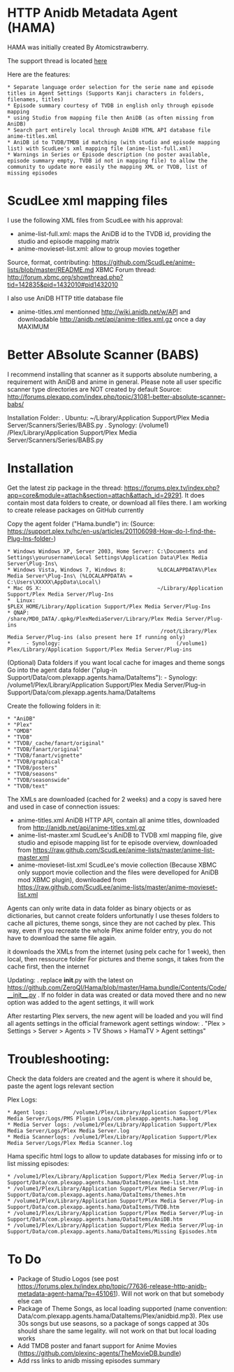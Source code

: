 HTTP Anidb Metadata Agent (HAMA)
================================
HAMA was initially created By Atomicstrawberry.

The support thread is located [here](http://forums.plexapp.com/index.php/topic/77636-release-http-anidb-metadata-agent-hama/)

Here are the features:

    * Separate language order selection for the serie name and episode titles in Agent Settings (Supports Kanji characters in folders, filenames, titles)
    * Episode summary courtesy of TVDB in english only through episode mapping
    * using Studio from mapping file then AniDB (as often missing from AniDB)
    * Search part entirely local through AniDB HTML API database file anime-titles.xml
    * AniDB id to TVDB/TMDB id matching (with studio and episode mapping list) with ScudLee's xml mapping file (anime-list-full.xml)
    * Warnings in Series or Episode description (no poster available, episode summary empty, TVDB id not in mapping file) to allow the community to update more easily the mapping XML or TVDB, list of missing episodes


ScudLee xml mapping files
==========================
I use the following XML files from ScudLee with his approval:

   * anime-list-full.xml:     maps the AniDB id to the TVDB id, providing the studio and episode mapping matrix
   * anime-movieset-list.xml: allow to group movies together

Source, format, contributing: https://github.com/ScudLee/anime-lists/blob/master/README.md
XBMC Forum thread:            http://forum.xbmc.org/showthread.php?tid=142835&pid=1432010#pid1432010

I also use AniDB HTTP title database file

   * anime-titles.xml      mentionned http://wiki.anidb.net/w/API and downloadable http://anidb.net/api/anime-titles.xml.gz once a day MAXIMUM

Better ABsolute Scanner (BABS)
==============================
I recommend installing that scanner as it supports absolute numbering, a requirement with AniDB and anime in general.
Please note all user specific scanner type directories are NOT created by default
Source:   http://forums.plexapp.com/index.php/topic/31081-better-absolute-scanner-babs/

Installation Folder:
   . Ubuntu:   ~/Library/Application Support/Plex Media Server/Scanners/Series/BABS.py
   . Synology: (/volume1) /Plex/Library/Application Support/Plex Media Server/Scanners/Series/BABS.py

Installation
============

Get the latest zip package in the thread: https://forums.plex.tv/index.php?app=core&module=attach&section=attach&attach_id=29291. It does contain most data folders to create, or download all files there.
I am working to create release packages on GitHub currently

Copy the agent folder ("Hama.bundle") in: (Source: https://support.plex.tv/hc/en-us/articles/201106098-How-do-I-find-the-Plug-Ins-folder-)

    * Windows Windows XP, Server 2003, Home Server: C:\Documents and Settings\yourusername\Local Settings\Application Data\Plex Media Server\Plug-Ins\
    * Windows Vista, Windows 7, Windows 8:          %LOCALAPPDATA%\Plex Media Server\Plug-Ins\ (%LOCALAPPDATA% = C:\Users\XXXXX\AppData\Local\)
    * Mac OS X:                                     ~/Library/Application Support/Plex Media Server/Plug-Ins
    *  Linux:                                        $PLEX_HOME/Library/Application Support/Plex Media Server/Plug-Ins
    * QNAP:                                         /share/MD0_DATA/.qpkg/PlexMediaServer/Library/Plex Media Server/Plug-ins
                                                     /root/Library/Plex Media Server/Plug-ins (also present here If running only)
    *     - Synology:                                     (/volume1) Plex/Library/Application Support/Plex Media Server/Plug-ins 

(Optional) Data folders if you want local cache for images and theme songs
Go into the agent data folder ("plug-in Support/Data/com.plexapp.agents.hama/DataItems"):
     - Synology:                                     /volume1/Plex/Library/Application Support/Plex Media Server/Plug-in Support/Data/com.plexapp.agents.hama/DataItems

Create the following folders in it:

    * "AniDB"
    * "Plex"
    * "OMDB"
    * "TVDB"
    * "TVDB/_cache/fanart/original"
    * "TVDB/fanart/original"
    * "TVDB/fanart/vignette"
    * "TVDB/graphical"
    * "TVDB/posters"
    * "TVDB/seasons"
    * "TVDB/seasonswide"
    * "TVDB/text"

The XMLs are downloaded (cached for 2 weeks) and a copy is saved here and used in case of connection issues:

   * anime-titles.xml        AniDB HTTP API, contain all anime titles, downloaded from http://anidb.net/api/anime-titles.xml.gz
   *  anime-list-master.xml   ScudLee's AniDB to TVDB xml mapping file, give studio and episode mapping list for te episode overview, downloaded from https://raw.github.com/ScudLee/anime-lists/master/anime-list-master.xml
   *  anime-movieset-list.xml ScudLee's movie collection (Because XBMC only support movie collection and the files were develloped for AniDB mod XBMC plugin), downloaded from https://raw.github.com/ScudLee/anime-lists/master/anime-movieset-list.xml

Agents can only write data in data folder as binary objects or as dictionaries, but cannot create folders unfortunatly
I use theses folders to cache all pictures, theme songs, since they are not cached by plex.
This way, even if you recreate the whole Plex anime folder entry, you do not have to download the same file again.

it downloads the XMLs from the internet (using pelx cache for 1 week), then local, then ressource folder
For pictures and theme songs, it takes from the cache first, then the internet

Updating:
   . replace __init__.py with the latest on https://github.com/ZeroQI/Hama/blob/master/Hama.bundle/Contents/Code/__init__.py
   . If no folder in data was created or data moved there and no new option was added to the agent settings, it will work

After restarting Plex servers, the new agent will be loaded and you will find all agents settings in the official framework agent settings window:
   . "Plex > Settings > Server > Agents > TV Shows > HamaTV > Agent settings"


Troubleshooting:
================

Check the data folders are created and the agent is where it should be, paste the agent logs relevant section

Plex Logs:

    * Agent logs:        /volume1/Plex/Library/Application Support/Plex Media Server/Logs/PMS Plugin Logs/com.plexapp.agents.hama.log
    * Media Server logs: /volume1/Plex/Library/Application Support/Plex Media Server/Logs/Plex Media Server.log
    * Media Scannerlogs: /volume1/Plex/Library/Application Support/Plex Media Server/Logs/Plex Media Scanner.log

Hama specific html logs to allow to update databases for missing info or to list missing episodes:

    * /volume1/Plex/Library/Application Support/Plex Media Server/Plug-in Support/Data/com.plexapp.agents.hama/DataItems/anime-list.htm
    * /volume1/Plex/Library/Application Support/Plex Media Server/Plug-in Support/Data/com.plexapp.agents.hama/DataItems/themes.htm
    * /volume1/Plex/Library/Application Support/Plex Media Server/Plug-in Support/Data/com.plexapp.agents.hama/DataItems/TVDB.htm
    * /volume1/Plex/Library/Application Support/Plex Media Server/Plug-in Support/Data/com.plexapp.agents.hama/DataItems/AniDB.htm
    * /volume1/Plex/Library/Application Support/Plex Media Server/Plug-in Support/Data/com.plexapp.agents.hama/DataItems/Missing Episodes.htm

To Do
=====

   * Package of Studio Logos (see post https://forums.plex.tv/index.php/topic/77636-release-http-anidb-metadata-agent-hama/?p=451061). Will not work on that but somebody else can
   * Package of Theme Songs, as local loading supported (name convention: Data/com.plexapp.agents.hama/DataItems/Plex/anidbid.mp3). Plex use 30s songs but use seasons, so a package of songs capped at 30s should share the same legality. will not work on that but local loading works
   * Add TMDB poster and fanart support for Anime Movies (https://github.com/plexinc-agents/TheMovieDB.bundle)
   * Add rss links to anidb missing episodes summary

